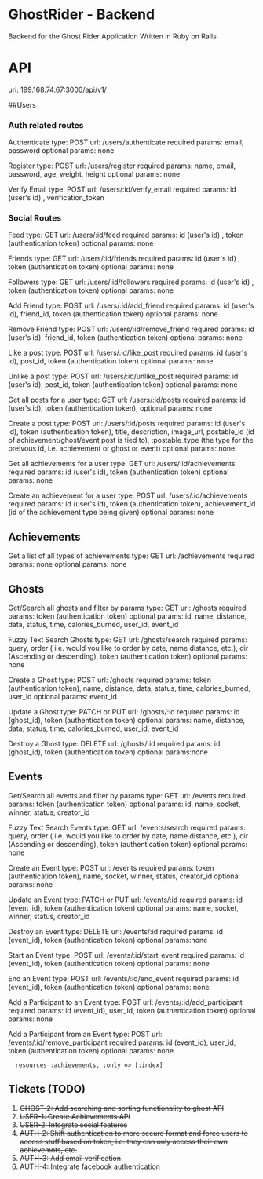 # GhostRider - Backend
Backend for the Ghost Rider Application
Written in Ruby on Rails

# API

uri: 199.168.74.67:3000/api/v1/

##Users

### Auth related routes

Authenticate
type: POST
url: /users/authenticate
required params: email, password 
optional params: none

Register
type: POST
url: /users/register
required params: name, email, password, age, weight, height 
optional params: none

Verify Email
type: POST
url: /users/:id/verify_email
required params: id (user's id) , verification_token

### Social Routes

Feed
type: GET
url: /users/:id/feed
required params: id (user's id) , token (authentication token)
optional params: none

Friends
type: GET
url: /users/:id/friends
required params: id (user's id) , token (authentication token)
optional params: none

Followers
type: GET
url: /users/:id/followers
required params: id (user's id) , token (authentication token)
optional params: none

Add Friend
type: POST
url: /users/:id/add_friend
required params: id (user's id), friend_id, token (authentication token)
optional params: none

Remove Friend
type: POST
url: /users/:id/remove_friend
required params: id (user's id), friend_id, token (authentication token)
optional params: none

Like a post
type: POST
url: /users/:id/like_post
required params: id (user's id), post_id, token (authentication token)
optional params: none

Unlike a post
type: POST
url: /users/:id/unlike_post
required params: id (user's id), post_id, token (authentication token)
optional params: none

Get all posts for a user
type: GET
url: /users/:id/posts
required params: id (user's id), token (authentication token), 
optional params: none

Create a post
type: POST
url: /users/:id/posts
required params: id (user's id), token (authentication token), title, description, image_url, postable_id (id of achievement/ghost/event post is tied to), :postable_type (the type for the preivous id, i.e. achievement or ghost or event)
optional params: none

Get all achievements for a user
type: GET
url: /users/:id/achievements
required params: id (user's id), token (authentication token) 
optional params: none

Create an achievement for a user
type: POST
url: /users/:id/achievements
required params: id (user's id), token (authentication token), achievement_id (id of the achievement type being given)
optional params: none

## Achievements

Get a list of all types of achievements
type: GET
url: /achievements
required params: none
optional params: none

## Ghosts

Get/Search all ghosts and filter by params
type: GET
url: /ghosts
required params: token (authentication token) 
optional params: id, name, distance, data, status, time, calories_burned, user_id, event_id

Fuzzy Text Search Ghosts
type: GET
url: /ghosts/search
required params: query, order ( i.e. would you like to order by date, name distance, etc.), dir (Ascending or descending), token (authentication token) 
optional params: none

Create a Ghost
type: POST
url: /ghosts
required params: token (authentication token), name, distance, data, status, time, calories_burned, user_id
optional params: event_id

Update a Ghost
type: PATCH or PUT
url: /ghosts/:id
required params: id (ghost_id), token (authentication token) 
optional params: name, distance, data, status, time, calories_burned, user_id, event_id

Destroy a Ghost
type: DELETE
url: /ghosts/:id
required params: id (ghost_id), token (authentication token) 
optional params:none

## Events

Get/Search all events and filter by params
type: GET
url: /events
required params: token (authentication token) 
optional params: id, name, socket, winner, status, creator_id

Fuzzy Text Search Events
type: GET
url: /events/search
required params: query, order ( i.e. would you like to order by date, name distance, etc.), dir (Ascending or descending), token (authentication token) 
optional params: none

Create an Event
type: POST
url: /events
required params: token (authentication token), name, socket, winner, status, creator_id
optional params: none

Update an Event
type: PATCH or PUT
url: /events/:id
required params: id (event_id), token (authentication token) 
optional params: name, socket, winner, status, creator_id

Destroy an Event
type: DELETE
url: /events/:id
required params: id (event_id), token (authentication token) 
optional params:none

Start an Event
type: POST
url: /events/:id/start_event
required params: id (event_id), token (authentication token)
optional params: none
      
End an Event
type: POST
url: /events/:id/end_event
required params: id (event_id), token (authentication token)
optional params: none

Add a Participant to an Event
type: POST
url: /events/:id/add_participant
required params: id (event_id), user_id, token (authentication token)
optional params: none

Add a Participant from an Event
type: POST
url: /events/:id/remove_participant
required params: id (event_id), user_id, token (authentication token)
optional params: none

      resources :achievements, :only => [:index]

    
      



## Tickets (TODO)
1. ~~GHOST-2: Add searching and sorting functionality to ghost API~~
2. ~~USER-1: Create Achievements API~~
3. ~~USER-2: Integrate social features~~
4. ~~AUTH-2: Shift authentication to more secure format and force users to access stuff based on token, i.e. they can only access their own achievemnts, etc.~~
5. ~~AUTH-3: Add email verification~~
6. AUTH-4: Integrate facebook authentication



